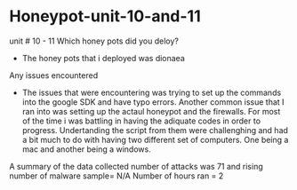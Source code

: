 # Honeypot-unit-10-and-11
unit # 10 - 11
Which honey pots did you deloy?
- The honey pots that i deployed was dionaea 

Any issues encountered
- The issues that were encountering was trying to set up the commands into the google SDK and have typo errors. Another common issue that I ran into was setting up the actaul honeypot and the firewalls. For most of the time i was battling in having the adiquate codes in order to progress. Undertanding the script from them were challenghing and had a bit much to do with having two different set of computers. One being a mac and another being a windows.

A summary of the data collected 
number of attacks was 71 and rising 
number of malware sample= N/A
Number of hours ran = 2


